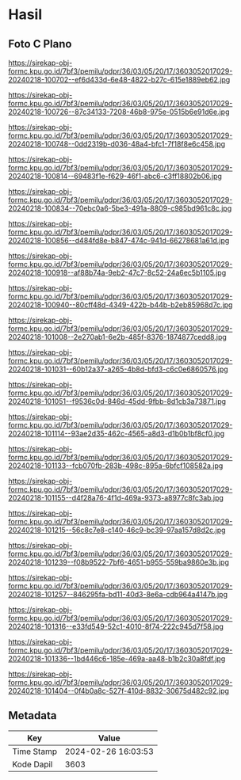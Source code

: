 # Hasil

## Foto C Plano

https://sirekap-obj-formc.kpu.go.id/7bf3/pemilu/pdpr/36/03/05/20/17/3603052017029-20240218-100702--ef6d433d-6e48-4822-b27c-615e1889eb62.jpg

https://sirekap-obj-formc.kpu.go.id/7bf3/pemilu/pdpr/36/03/05/20/17/3603052017029-20240218-100726--87c34133-7208-46b8-975e-0515b6e91d6e.jpg

https://sirekap-obj-formc.kpu.go.id/7bf3/pemilu/pdpr/36/03/05/20/17/3603052017029-20240218-100748--0dd2319b-d036-48a4-bfc1-7f18f8e6c458.jpg

https://sirekap-obj-formc.kpu.go.id/7bf3/pemilu/pdpr/36/03/05/20/17/3603052017029-20240218-100814--69483f1e-f629-46f1-abc6-c3ff18802b06.jpg

https://sirekap-obj-formc.kpu.go.id/7bf3/pemilu/pdpr/36/03/05/20/17/3603052017029-20240218-100834--70ebc0a6-5be3-491a-8809-c985bd961c8c.jpg

https://sirekap-obj-formc.kpu.go.id/7bf3/pemilu/pdpr/36/03/05/20/17/3603052017029-20240218-100856--d484fd8e-b847-474c-941d-66278681a61d.jpg

https://sirekap-obj-formc.kpu.go.id/7bf3/pemilu/pdpr/36/03/05/20/17/3603052017029-20240218-100918--af88b74a-9eb2-47c7-8c52-24a6ec5b1105.jpg

https://sirekap-obj-formc.kpu.go.id/7bf3/pemilu/pdpr/36/03/05/20/17/3603052017029-20240218-100940--80cff48d-4349-422b-b44b-b2eb85968d7c.jpg

https://sirekap-obj-formc.kpu.go.id/7bf3/pemilu/pdpr/36/03/05/20/17/3603052017029-20240218-101008--2e270ab1-6e2b-485f-8376-1874877cedd8.jpg

https://sirekap-obj-formc.kpu.go.id/7bf3/pemilu/pdpr/36/03/05/20/17/3603052017029-20240218-101031--60b12a37-a265-4b8d-bfd3-c6c0e6860576.jpg

https://sirekap-obj-formc.kpu.go.id/7bf3/pemilu/pdpr/36/03/05/20/17/3603052017029-20240218-101051--f9536c0d-846d-45dd-9fbb-8d1cb3a73871.jpg

https://sirekap-obj-formc.kpu.go.id/7bf3/pemilu/pdpr/36/03/05/20/17/3603052017029-20240218-101114--93ae2d35-462c-4565-a8d3-d1b0b1bf8cf0.jpg

https://sirekap-obj-formc.kpu.go.id/7bf3/pemilu/pdpr/36/03/05/20/17/3603052017029-20240218-101133--fcb070fb-283b-498c-895a-6bfcf108582a.jpg

https://sirekap-obj-formc.kpu.go.id/7bf3/pemilu/pdpr/36/03/05/20/17/3603052017029-20240218-101155--d4f28a76-4f1d-469a-9373-a8977c8fc3ab.jpg

https://sirekap-obj-formc.kpu.go.id/7bf3/pemilu/pdpr/36/03/05/20/17/3603052017029-20240218-101215--56c8c7e8-c140-46c9-bc39-97aa157d8d2c.jpg

https://sirekap-obj-formc.kpu.go.id/7bf3/pemilu/pdpr/36/03/05/20/17/3603052017029-20240218-101239--f08b9522-7bf6-4651-b955-559ba9860e3b.jpg

https://sirekap-obj-formc.kpu.go.id/7bf3/pemilu/pdpr/36/03/05/20/17/3603052017029-20240218-101257--846295fa-bd11-40d3-8e6a-cdb964a4147b.jpg

https://sirekap-obj-formc.kpu.go.id/7bf3/pemilu/pdpr/36/03/05/20/17/3603052017029-20240218-101316--e33fd549-52c1-4010-8f74-222c945d7f58.jpg

https://sirekap-obj-formc.kpu.go.id/7bf3/pemilu/pdpr/36/03/05/20/17/3603052017029-20240218-101336--1bd446c6-185e-469a-aa48-b1b2c30a8fdf.jpg

https://sirekap-obj-formc.kpu.go.id/7bf3/pemilu/pdpr/36/03/05/20/17/3603052017029-20240218-101404--0f4b0a8c-527f-410d-8832-30675d482c92.jpg


## Metadata

| Key        | Value               |
| ---------- | ------------------- |
| Time Stamp | 2024-02-26 16:03:53 |
| Kode Dapil | 3603                |



